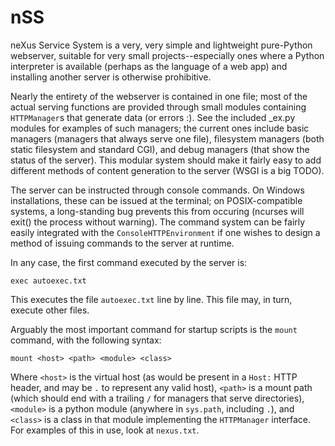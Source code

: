 nSS
===

neXus Service System is a very, very simple and lightweight pure-Python webserver, suitable for very small projects--especially ones where a Python interpreter is available (perhaps as the language of a web app) and installing another server is otherwise prohibitive.

Nearly the entirety of the webserver is contained in one file; most of the actual serving functions are provided through small modules containing `HTTPManager`s that generate data (or errors :). See the included _ex.py modules for examples of such managers; the current ones include basic managers (managers that always serve one file), filesystem managers (both static filesystem and standard CGI), and debug managers (that show the status of the server). This modular system should make it fairly easy to add different methods of content generation to the server (WSGI is a big TODO).

The server can be instructed through console commands. On Windows installations, these can be issued at the terminal; on POSIX-compatible systems, a long-standing bug prevents this from occuring (ncurses will exit() the process without warning). The command system can be fairly easily integrated with the `ConsoleHTTPEnvironment` if one wishes to design a method of issuing commands to the server at runtime.

In any case, the first command executed by the server is:

    exec autoexec.txt
  
This executes the file `autoexec.txt` line by line. This file may, in turn, execute other files.

Arguably the most important command for startup scripts is the `mount` command, with the following syntax:

    mount <host> <path> <module> <class>
  
Where `<host>` is the virtual host (as would be present in a `Host:` HTTP header, and may be `.` to represent any valid host), `<path>` is a mount path (which should end with a trailing `/` for managers that serve directories), `<module>` is a python module (anywhere in `sys.path`, including `.`), and `<class>` is a class in that module implementing the `HTTPManager` interface. For examples of this in use, look at `nexus.txt`.
